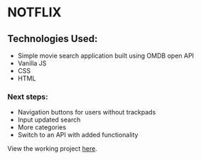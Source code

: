 # NOTFLIX

## Technologies Used: 
* Simple movie search application built using OMDB open API
* Vanilla JS
* CSS
* HTML

### Next steps: 
* Navigation buttons for users without trackpads
* Input updated search 
* More categories
* Switch to an API with added functionality

View the working project [here](https://rosendopili.github.io/notflix/).  
